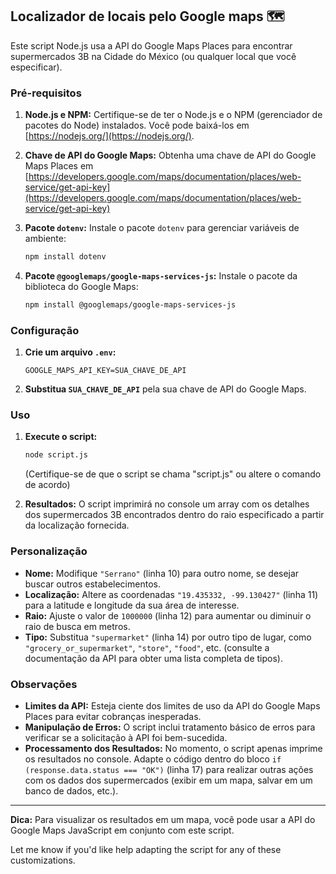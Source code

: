## Localizador de locais pelo Google maps 🗺

Este script Node.js usa a API do Google Maps Places para encontrar supermercados 3B na Cidade do México (ou qualquer local que você especificar).

### Pré-requisitos

1. **Node.js e NPM:** Certifique-se de ter o Node.js e o NPM (gerenciador de pacotes do Node) instalados. Você pode baixá-los em [https://nodejs.org/](https://nodejs.org/).

2. **Chave de API do Google Maps:** Obtenha uma chave de API do Google Maps Places em [https://developers.google.com/maps/documentation/places/web-service/get-api-key](https://developers.google.com/maps/documentation/places/web-service/get-api-key)

3. **Pacote `dotenv`:** Instale o pacote `dotenv` para gerenciar variáveis de ambiente:

    ```bash
    npm install dotenv
    ```

4. **Pacote `@googlemaps/google-maps-services-js`:** Instale o pacote da biblioteca do Google Maps:
    ```bash
    npm install @googlemaps/google-maps-services-js
    ```

### Configuração

1. **Crie um arquivo `.env`:**

    ```
    GOOGLE_MAPS_API_KEY=SUA_CHAVE_DE_API
    ```

2. **Substitua `SUA_CHAVE_DE_API`** pela sua chave de API do Google Maps.

### Uso

1. **Execute o script:**

    ```bash
    node script.js
    ```

    (Certifique-se de que o script se chama "script.js" ou altere o comando de acordo)

2. **Resultados:** O script imprimirá no console um array com os detalhes dos supermercados 3B encontrados dentro do raio especificado a partir da localização fornecida.

### Personalização

-   **Nome:** Modifique `"Serrano"` (linha 10) para outro nome, se desejar buscar outros estabelecimentos.
-   **Localização:** Altere as coordenadas `"19.435332, -99.130427"` (linha 11) para a latitude e longitude da sua área de interesse.
-   **Raio:** Ajuste o valor de `1000000` (linha 12) para aumentar ou diminuir o raio de busca em metros.
-   **Tipo:** Substitua `"supermarket"` (linha 14) por outro tipo de lugar, como `"grocery_or_supermarket"`, `"store"`, `"food"`, etc. (consulte a documentação da API para obter uma lista completa de tipos).

### Observações

-   **Limites da API:** Esteja ciente dos limites de uso da API do Google Maps Places para evitar cobranças inesperadas.
-   **Manipulação de Erros:** O script inclui tratamento básico de erros para verificar se a solicitação à API foi bem-sucedida.
-   **Processamento dos Resultados:** No momento, o script apenas imprime os resultados no console. Adapte o código dentro do bloco `if (response.data.status === "OK")` (linha 17) para realizar outras ações com os dados dos supermercados (exibir em um mapa, salvar em um banco de dados, etc.).

---

**Dica:** Para visualizar os resultados em um mapa, você pode usar a API do Google Maps JavaScript em conjunto com este script.

Let me know if you'd like help adapting the script for any of these customizations.
